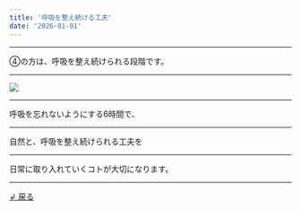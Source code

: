 ```yaml
---
title: '呼吸を整え続ける工夫'
date: '2026-01-01'
---
```

***
④の方は、呼吸を整え続けられる段階です。
***
![](/images/1234.jpg)
***
呼吸を忘れないようにする6時間で、
***
自然と、呼吸を整え続けられる工夫を
***
日常に取り入れていくコトが大切になります。
***
[ ↲ 戻る ](/posts/4)

